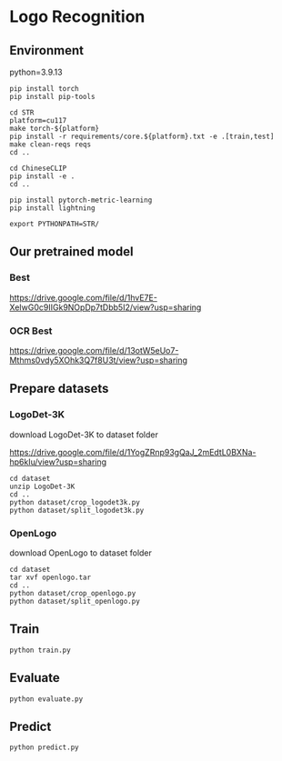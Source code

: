 # Logo Recognition

## Environment
python=3.9.13
```
pip install torch
pip install pip-tools

cd STR
platform=cu117
make torch-${platform}
pip install -r requirements/core.${platform}.txt -e .[train,test]
make clean-reqs reqs
cd ..

cd ChineseCLIP
pip install -e .
cd ..

pip install pytorch-metric-learning
pip install lightning

export PYTHONPATH=STR/
```
## Our pretrained model
### Best
https://drive.google.com/file/d/1hvE7E-XeIwG0c9IIGk9NOpDp7tDbb5I2/view?usp=sharing
### OCR Best
https://drive.google.com/file/d/13otW5eUo7-Mthms0vdy5XOhk3Q7f8U3t/view?usp=sharing
## Prepare datasets

### LogoDet-3K
download LogoDet-3K to dataset folder

https://drive.google.com/file/d/1YogZRnp93gQaJ_2mEdtL0BXNa-hp6kIu/view?usp=sharing
```
cd dataset
unzip LogoDet-3K
cd ..
python dataset/crop_logodet3k.py
python dataset/split_logodet3k.py
```

### OpenLogo
download OpenLogo to dataset folder
```
cd dataset
tar xvf openlogo.tar
cd ..
python dataset/crop_openlogo.py
python dataset/split_openlogo.py
```

## Train
```
python train.py
```
## Evaluate
```
python evaluate.py
```
## Predict
```
python predict.py
```


